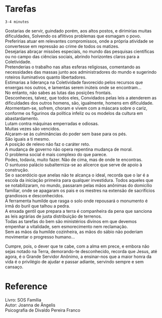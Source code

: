# Tarefas
`3-4 minutes`

Gostarias de servir, guindado porém, aos altos postos, e dirimirias muitas dificuldades, Solvendo os aflitivos problemas que esmagam o povo.  
Preferirias atuar em relevantes compromissos, onde a própria atividade se convertesse em repressão ao crime de todos os matizes.  
Desejarias abraçar missões especiais, no mundo das pesquisas científicas ou no campo das ciências sociais, abrindo horizontes claros para a Coletividade.  
Pretenderias o trabalho nas altas esferas religiosas, comentando as necessidades das massas junto aos administradores do mundo e sugerindo roteiros iluminativos quanto libertadores.  
Estimarias a liderança na Coletividade favorecido pelos recursos que enxergas nos outros, e lamentas serem inúteis onde se encontram...  
No entanto, não sabes as lutas das posições frontais.  
Desconheces, talvez, que todos eles, Convidados pelas leis a atenderem as dificuldades dos outros homens, são, igualmente, homens em dificuldade.  
Atormentam-se, sofrem, choram e vivem com a máscara sobre o cariz, conforme os figurinos da política infeliz ou os modelos da cultura em abastardamento.  
Lutam contra máquinas emperradas e odiosas.   
Muitas vezes são vencidos.  
Alçaram-se às culminâncias do poder sem base para os pés.  
São iguais a ti mesmo.  
A posição de relevo não faz o caráter reto.  
A mudança de governo não opera repentina mudança de moral.  
O problema social é mais complexo do que parece.  
Podes, todavia, muito fazer. Não de cima, mas de onde te encontras.  
O suntuoso palácio subalterniza-se ao alicerce que serve de apoio à construção.  
Se o sacerdócio que anelas não te alcança o ideal, recorda que o lar é a escola da iniciação primeira para qualquer investidura. Todos aqueles que se notabilizaram, no mundo, passaram pelas mãos anônimas do domicílio familiar, onde se apagaram os pais e os mestres na extensão de sacrifícios grandiosos e desconhecidos.  
A ferramenta humilde que rasga o solo onde repousará o monumento é irmã do buril que talhou a pedra.  
A enxada gentil que prepara a terra é companheira da pena que sanciona as leis agrárias de justa distribuição de terrenos.  
Todas as tarefas do bem são ministérios divinos em que devemos empenhar a vitalidade, sem esmorecimento nem reclamação.  
Sem as mãos da humilde cozinheira, as mãos do sábio não poderiam movimentar o progresso humano...  

Cumpre, pois, o dever que te cabe, com a alma em prece, e embora não sejas notado na Terra, demorando-te desconhecido, recorda que Jesus, até agora, é o Grande Servidor Anônimo, a ensinar-nos que a maior honra da vida é o privilégio de ajudar e passar adiante, servindo sempre e sem cansaço.

# Reference
Livro: SOS Família  
Autor: Joanna de Ângelis  
Psicografia de Divaldo Pereira Franco  
